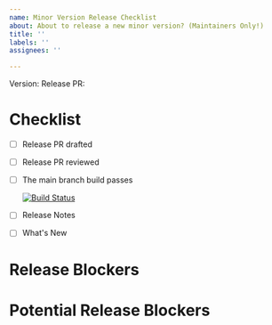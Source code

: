 ```yaml
---
name: Minor Version Release Checklist
about: About to release a new minor version? (Maintainers Only!)
title: ''
labels: ''
assignees: ''

---
```


Version: <!-- Insert Version Here -->
Release PR: <!-- Insert Release PR Here -->

# Checklist

- [ ] Release PR drafted
- [ ] Release PR reviewed
- [ ] The main branch build passes

    [![Build Status](https://github.com/celery/celery/actions/workflows/python-package.yml/badge.svg)](https://github.com/celery/celery/actions/workflows/python-package.yml)
- [ ] Release Notes
- [ ] What's New

# Release Blockers

# Potential Release Blockers
